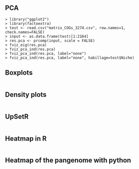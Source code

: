 


## PCA

~~~~
> library("ggplot2")
> library(factoextra)
> test <- read.csv("matrix_COGs_3274.csv", row.names=1, check.names=FALSE)
> input <- as.data.frame(test)[1:2164]
> res.pca <- prcomp(input, scale = FALSE)
> fviz_eig(res.pca)
> fviz_pca_ind(res.pca)
> fviz_pca_ind(res.pca, label="none")
> fviz_pca_ind(res.pca, label="none", habillage=test$Niche)
~~~~~

## Boxplots

~~~~~
~~~~~


## Density plots 
~~~~~
~~~~~


## UpSetR

~~~~~
~~~~~

## Heatmap in R

~~~~~
~~~~~

## Heatmap of the pangenome with python

~~~~~
~~~~~
